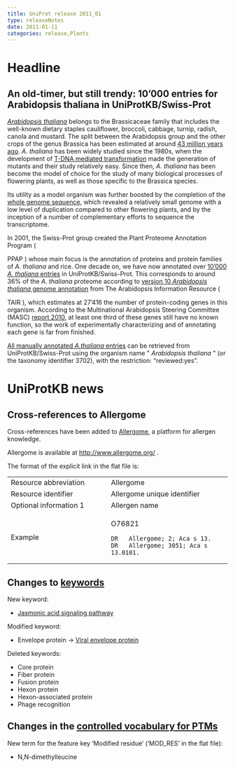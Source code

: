 ```yaml
---
title: UniProt release 2011_01
type: releaseNotes
date: 2011-01-11
categories: release,Plants
---
```


# Headline

## An old-timer, but still trendy: 10’000 entries for Arabidopsis thaliana in UniProtKB/Swiss-Prot

[_Arabidopsis thaliana_](http://www.uniprot.org/taxonomy/3702) belongs to the Brassicaceae family that includes the well-known dietary staples cauliflower, broccoli, cabbage, turnip, radish, canola and mustard. The split between the Arabidopsis group and the other crops of the genus Brassica has been estimated at around [43 million years ago](http://www.ncbi.nlm.nih.gov/pubmed/20921408). _A. thaliana_ has been widely studied since the 1980s, when the development of [T-DNA mediated transformation](http://www.ncbi.nlm.nih.gov/pubmed/16453562) made the generation of mutants and their study relatively easy. Since then, _A. thaliana_ has been become the model of choice for the study of many biological processes of flowering plants, as well as those specific to the Brassica species.

Its utility as a model organism was further boosted by the completion of the [whole genome sequence](http://www.ncbi.nlm.nih.gov/pubmed/11130711), which revealed a relatively small genome with a low level of duplication compared to other flowering plants, and by the inception of a number of complementary efforts to sequence the transcriptome.

In 2001, the Swiss-Prot group created the Plant Proteome Annotation Program (

PPAP ) whose main focus is the annotation of proteins and protein families of _A. thaliana_ and rice. One decade on, we have now annotated over [10’000 _A. thaliana_ entries](http://www.uniprot.org/uniprotkb?query=organism:3702+AND+reviewed:yes) in UniProtKB/Swiss-Prot. This corresponds to around 36% of the _A. thaliana_ proteome according to [version 10 _Arabidopsis thaliana_ genome annotation](http://www.arabidopsis.org/doc/news/breaking_news/140) from The Arabidopsis Information Resource (

TAIR ), which estimates at 27’416 the number of protein-coding genes in this organism. According to the Multinational Arabidopsis Steering Committee (MASC) [report 2010](http://www.arabidopsis.org/portals/masc/masc_docs/masc_reports.jsp), at least one third of these genes still have no known function, so the work of experimentally characterizing and of annotating each gene is far from finished.

[All manually annotated _A.thaliana_ entries](http://www.uniprot.org/uniprotkb?query=organism:3702+AND+reviewed:yes) can be retrieved from UniProtKB/Swiss-Prot using the organism name " _Arabidopsis thaliana_ " (or the taxonomy identifier 3702), with the restriction: “reviewed:yes”.

# UniProtKB news

## Cross-references to Allergome

Cross-references have been added to [Allergome](http://www.allergome.org/), a platform for allergen knowledge.

Allergome is available at <http://www.allergome.org/> .

The format of the explicit link in the flat file is:

<table><colgroup><col style="width: 45%" /><col style="width: 54%" /></colgroup><tbody><tr class="odd"><td>Resource abbreviation</td><td>Allergome</td></tr><tr class="even"><td>Resource identifier</td><td>Allergome unique identifier</td></tr><tr class="odd"><td>Optional information 1</td><td>Allergen name</td></tr><tr class="even"><td>Example</td><td><p>O76821</p><pre><code>DR   Allergome; 2; Aca s 13.
DR   Allergome; 3051; Aca s 13.0101.</code></pre></td></tr></tbody></table>

## Changes to [keywords](https://ftp.uniprot.org/pub/databases/uniprot/current_release/knowledgebase/complete/docs/keywlist)

New keyword:

- [Jasmonic acid signaling pathway](http://www.uniprot.org/keywords/KW-1184)

Modified keyword:

- Envelope protein -&gt; [Viral envelope protein](http://www.uniprot.org/keywords/KW-0261)

Deleted keywords:

- Core protein
- Fiber protein
- Fusion protein
- Hexon protein
- Hexon-associated protein
- Phage recognition

## Changes in the [controlled vocabulary for PTMs](https://ftp.uniprot.org/pub/databases/uniprot/current_release/knowledgebase/complete/docs/ptmlist)

New term for the feature key ‘Modified residue’ (‘MOD_RES’ in the flat file):

- N,N-dimethylleucine

